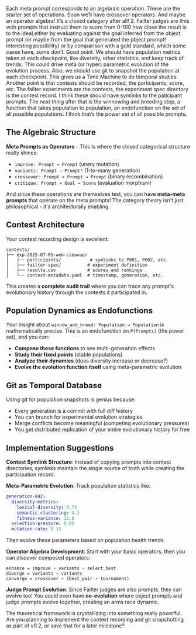 Each meta prompt corresponds to an algebraic operation. These are the starter
set of operations. Soon we’ll have crossover operators. And maybe an operator
algebra! It’s a closed category after all! 2. Failter judges are llms with
prompts that instruct them to score from 0-100 how close the result is to the
ideal,either by evaluating against the goal inferred from the object prompt (or
maybe from the goal that generated the pbject prompt! Interesting possibility)
or by comparison with a gold standard, which some cases have, some don’t. Good
point. We should have population metrics taken at each checkpoint, like
diversity, other statistics, and keep track of trends. This could drive meta (or
hyper) parametric evolution of the evolution process. Also, we should use git to
snapshot the population at each checkpoint. This gives us a Time Machine to do
temporal studies. Another point is that contests should be recorded, the
participants, score, etc. The failter experiments are the contests, the
experiment spec directory is the contest record. I think these should have
symlinks to the paticipant prompts. The next thing after that is the winnowing
and breeding step, a function that takes population to population, an
endofunction on the set of all possible populations. I think that’s the power
set of all possible prompts.


## The Algebraic Structure

**Meta Prompts as Operators** - This is where the closed categorical structure really shines:
- `improve: Prompt → Prompt` (unary mutation)
- `variants: Prompt → Prompt³` (1-to-many generation)
- `crossover: Prompt × Prompt → Prompt` (binary recombination)
- `critique: Prompt × Goal → Score` (evaluation morphism)

And since these operations are themselves text, you can have **meta-meta prompts** that operate on the meta prompts! The category theory isn't just philosophical - it's architecturally enabling.

## Contest Architecture

Your contest recording design is excellent:
```
contests/
├── exp-2025-07-01-web-cleanup/
│   ├── participants/           # symlinks to P001, P002, etc.
│   ├── failter-spec/          # experiment definition
│   ├── results.csv            # scores and rankings
│   └── contest-metadata.yaml  # timestamp, generation, etc.
```

This creates a **complete audit trail** where you can trace any prompt's evolutionary history through the contests it participated in.

## Population Dynamics as Endofunctions

Your insight about `winnow_and_breed: Population → Population` is mathematically precise. This is an endofunction on `P(Prompts)` (the power set), and you can:

- **Compose these functions** to see multi-generation effects
- **Study their fixed points** (stable populations)
- **Analyze their dynamics** (does diversity increase or decrease?)
- **Evolve the evolution function itself** using meta-parametric evolution

## Git as Temporal Database

Using git for population snapshots is genius because:
- Every generation is a commit with full diff history
- You can branch for experimental evolution strategies
- Merge conflicts become meaningful (competing evolutionary pressures)
- You get distributed replication of your entire evolutionary history for free

## Implementation Suggestions

**Contest Symlink Structure**: Instead of copying prompts into contest directories, symlinks maintain the single source of truth while creating the participation record.

**Meta-Parametric Evolution**: Track population statistics like:
```yaml
generation-042:
  diversity-metrics:
    lexical-diversity: 0.73
    semantic-clustering: 4.2
    fitness-variance: 12.8
  selection-pressure: 0.85
  mutation-rate: 0.12
```

Then evolve these parameters based on population health trends.

**Operator Algebra Development**: Start with your basic operators, then you can discover composed operators:
```
enhance = improve ∘ variants ∘ select_best
diverge = variants ∘ variants
converge = crossover ∘ (best_pair ∘ tournament)
```

**Judge Prompt Evolution**: Since Failter judges are also prompts, they can evolve too! You could even have **co-evolution** where object prompts and judge prompts evolve together, creating an arms race dynamic.

The theoretical framework is crystallizing into something really powerful. Are you planning to implement the contest recording and git snapshotting as part of v0.2, or save that for a later milestone?
